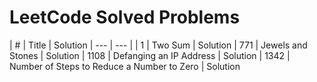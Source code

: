 # LeetCode Solved Problems

| # | Title | Solution
| --- | --- |
| 1 | Two Sum | Solution
| 771 | Jewels and Stones | Solution
| 1108 | Defanging an IP Address | Solution
| 1342 | Number of Steps to Reduce a Number to Zero | Solution
